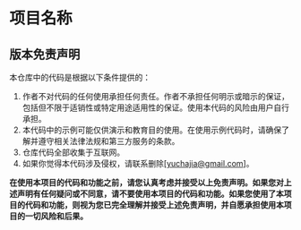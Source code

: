 # 项目名称

## 版本免责声明

本仓库中的代码是根据以下条件提供的：

1. 作者不对代码的任何使用承担任何责任。作者不承担任何明示或暗示的保证，包括但不限于适销性或特定用途适用性的保证。使用本代码的风险由用户自行承担。
2. 本代码中的示例可能仅供演示和教育目的使用。在使用示例代码时，请确保了解并遵守相关法律法规和第三方服务的条款。
3. 仓库代码全部收集于互联网。
4. 如果你觉得本代码涉及侵权，请联系删除[yuchajia@gmail.com]。

**在使用本项目的代码和功能之前，请您认真考虑并接受以上免责声明。如果您对上述声明有任何疑问或不同意，请不要使用本项目的代码和功能。如果您使用了本项目的代码和功能，则视为您已完全理解并接受上述免责声明，并自愿承担使用本项目的一切风险和后果。**